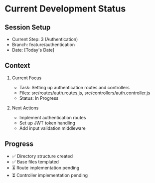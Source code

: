 # Current Development Status

## Session Setup

- Current Step: 3 (Authentication)
- Branch: feature/authentication
- Date: [Today's Date]

## Context

1. Current Focus

   - Task: Setting up authentication routes and controllers
   - Files: src/routes/auth.routes.js, src/controllers/auth.controller.js
   - Status: In Progress

2. Next Actions
   - Implement authentication routes
   - Set up JWT token handling
   - Add input validation middleware

## Progress

- ✅ Directory structure created
- ✅ Base files templated
- ⏳ Route implementation pending
- ⏳ Controller implementation pending
